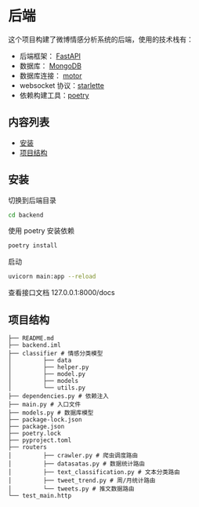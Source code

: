 # 后端

这个项目构建了微博情感分析系统的后端，使用的技术栈有：
- 后端框架： [FastAPI](https://fastapi.tiangolo.com/)
- 数据库： [MongoDB](https://www.mongodb.com/)
- 数据库连接： [motor](https://motor.readthedocs.io/en/stable/)
- websocket 协议：[starlette](https://www.starlette.io/websockets/)
- 依赖构建工具：[poetry](https://python-poetry.org/)

## 内容列表
- [安装](#安装)
- [项目结构](#项目结构)

## 安装
切换到后端目录
```sh
cd backend
```
使用 poetry 安装依赖
```sh
poetry install
```
启动
```sh
uvicorn main:app --reload
```
查看接口文档 127.0.0.1:8000/docs

## 项目结构
```
├── README.md
├── backend.iml
├── classifier # 情感分类模型
│         ├── data
│         ├── helper.py
│         ├── model.py
│         ├── models
│         └── utils.py
├── dependencies.py # 依赖注入
├── main.py # 入口文件
├── models.py # 数据库模型
├── package-lock.json
├── package.json
├── poetry.lock
├── pyproject.toml
├── routers
│         ├── crawler.py # 爬虫调度路由
│         ├── datasatas.py # 数据统计路由
│         ├── text_classification.py # 文本分类路由
│         ├── tweet_trend.py # 周/月统计路由
│         └── tweets.py # 推文数据路由
└── test_main.http
```